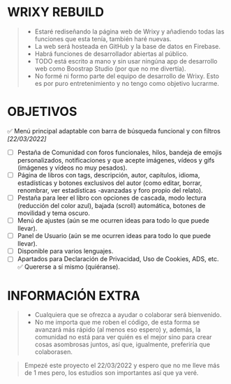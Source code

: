 # WRIXY REBUILD

> - Estaré rediseñando la página web de Wrixy y añadiendo todas las funciones que esta tenía, también haré nuevas.
> - La web será hosteada en GitHub y la base de datos en Firebase.
> - Habrá funciones de desarrollador abiertas al público.
> - TODO está escrito a mano y sin usar ningúna app de desarrollo web como Boostrap Studio (por que no me divertía).
> - No formé ni formo parte del equipo de desarrollo de Wrixy. Esto es por puro entretenimiento y no tengo como objetivo lucrarme.

# OBJETIVOS

✅ Menú principal adaptable con barra de búsqueda funcional y con filtros *[22/03/2022]* 
- [ ] Pestaña de Comunidad con foros funcionales, hilos, bandeja de emojis personalizados, notificaciones y que acepte imágenes, vídeos y gifs (imágenes y vídeos no muy pesados).
- [ ] Página de libros con tags, descripción, autor, capítulos, idioma, estadísticas y botones exclusivos del autor (como editar, borrar, renombrar, ver estadísticas -avanzadas y foro propio del relato).
- [ ] Pestaña para leer el libro con opciones de cascada, modo lectura (reducción del color azul), bajada (scroll) automática, botones de movilidad y tema oscuro.
- [ ] Menú de ajustes (aún se me ocurren ideas para todo lo que puede llevar).
- [ ] Panel de Usuario (aún se me ocurren ideas para todo lo que puede llevar).
- [ ] Disponible para varios lenguajes.
- [ ] Apartados para Declaración de Privacidad, Uso de Cookies, ADS, etc.<br/>
✅ Quererse a sí mismo (quiéranse).

# INFORMACIÓN EXTRA

> - Cualquiera que se ofrezca a ayudar o colaborar será bienvenido.
> - No me importa que me roben el código, de esta forma se avanzará más rápido (al menos eso espero) y, además, la comunidad no está para ver quién es el mejor sino para crear cosas asombrosas juntos, así que, igualmente, preferiría que colaborasen.

> Empezé este proyecto el 22/03/2022 y espero que no me lleve más de 1 mes pero, los estudios son importantes así que ya veré.
